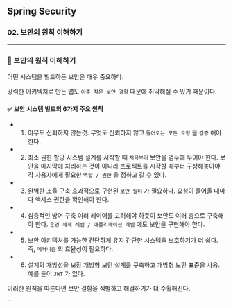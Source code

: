 ## Spring Security

### 02. 보안의 원칙 이해하기

---

### 📌 보안의 원칙 이해하기

어떤 시스템을 빌드하든 보안은 매우 중요하다.

강력한 아키텍처로 만든 앱도 `아주 작은 보안 결함` 때문에 취약해질 수 있기 때문이다.

#### ✅ 보안 시스템 빌드의 6가지 주요 원칙

- 1. 아무도 신뢰하지 않는것.
     무엇도 신뢰하지 않고 `들어오는 모든 요청` 을 `검증` 해야 한다.
- 2. 최소 권한 할당
     시스템 설계를 시작할 때 `처음부터` 보안을 염두에 두어야 한다.
     보안을 마지막에 처리하는 것이 아니라 프로젝트를 시작할 때부터 구상해놓아야 각 사용자에게 필요한 `역할 / 권한` 을 정하고 갈 수 있다.
- 3. 완벽한 조율 구축
     효과적으로 구현된 `보안 필터` 가 필요하다. 요청이 들어올 때마다 액세스 권한을 확인해야 한다.
- 4. 심층적인 방어 구축
     여러 레이어를 고려해야 하듯이 보안도 여러 층으로 구축해야 한다.
     `운영 체제 레벨 / 애플리케이션 레벨` 에도 보안을 구현해야 한다.
- 5. 보안 아키텍처를 가능한 간단하게 유지
     간단한 시스템을 보호하기가 더 쉽다. 즉, `메커니즘` 의 효율성이 필요하다.
- 6. 설계의 개방성을 보장
     개방형 보안 설계를 구축하고 개방형 보안 표준을 사용.
     예를 들어 `JWT` 가 있다.

이러한 원칙을 따른다면 보안 결함을 식별하고 해결하기가 더 수월해진다.

``
